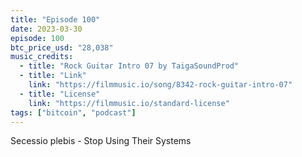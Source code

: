 ```yaml
---
title: "Episode 100"
date: 2023-03-30
episode: 100
btc_price_usd: "28,038"
music_credits:
  - title: "Rock Guitar Intro 07 by TaigaSoundProd"
  - title: "Link"
    link: "https://filmmusic.io/song/8342-rock-guitar-intro-07"
  - title: "License"
    link: "https://filmmusic.io/standard-license"
tags: ["bitcoin", "podcast"]
---
```


Secessio plebis - Stop Using Their Systems